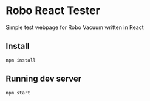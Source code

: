 # Robo React Tester

Simple test webpage for Robo Vacuum written in React

## Install
```
npm install
```

## Running dev server
```
npm start
```